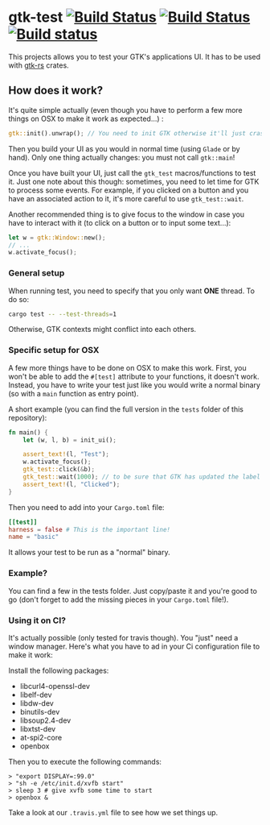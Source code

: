 # gtk-test [![Build Status](https://github.com/gtk-rs/gtk-test/actions/workflows/linux_ci.yml/badge.svg)](https://github.com/gtk-rs/gtk-test/actions/workflows/linux_ci.yml) [![Build Status](https://github.com/gtk-rs/gtk-test/actions/workflows/mac_ci.yml/badge.svg)](https://github.com/gtk-rs/gtk-test/actions/workflows/mac_ci.yml) [![Build status](https://ci.appveyor.com/api/projects/status/h72xnw2ghjpy2m9y/branch/master?svg=true)](https://ci.appveyor.com/project/GuillaumeGomez/gtk-test/branch/master)

This projects allows you to test your GTK's applications UI. It has to be used with [gtk-rs](https://gtk-rs.org) crates.

## How does it work?

It's quite simple actually (even though you have to perform a few more things on OSX to make it work as expected...) :

```rust
gtk::init().unwrap(); // You need to init GTK otherwise it'll just crash...
```

Then you build your UI as you would in normal time (using `Glade` or by hand). Only one thing actually changes: you must not call `gtk::main`!

Once you have built your UI, just call the `gtk_test` macros/functions to test it. Just one note about this though: sometimes, you need to let time for GTK to process some events. For example, if you clicked on a button and you have an associated action to it, it's more careful to use `gtk_test::wait`.

Another recommended thing is to give focus to the window in case you have to interact with it (to click on a button or to input some text...):

```rust
let w = gtk::Window::new();
// ...
w.activate_focus();
```

### General setup

When running test, you need to specify that you only want **ONE** thread. To do so:

```bash
cargo test -- --test-threads=1
```

Otherwise, GTK contexts might conflict into each others.

### Specific setup for OSX

A few more things have to be done on OSX to make this work. First, you won't be able to add the `#[test]` attribute to your functions, it doesn't work. Instead, you have to write your test just like you would write a normal binary (so with a `main` function as entry point).

A short example (you can find the full version in the `tests` folder of this repository):

```rust
fn main() {
    let (w, l, b) = init_ui();

    assert_text!(l, "Test");
    w.activate_focus();
    gtk_test::click(&b);
    gtk_test::wait(1000); // to be sure that GTK has updated the label's text
    assert_text!(l, "Clicked");
}
```

Then you need to add into your `Cargo.toml` file:

```toml
[[test]]
harness = false # This is the important line!
name = "basic"
```

It allows your test to be run as a "normal" binary.

### Example?

You can find a few in the tests folder. Just copy/paste it and you're good to go (don't forget to add the missing pieces in your `Cargo.toml` file!).

### Using it on CI?

It's actually possible (only tested for travis though). You "just" need a window manager. Here's what you have to ad in your Ci configuration file to make it work:

Install the following packages:

 * libcurl4-openssl-dev
 * libelf-dev
 * libdw-dev
 * binutils-dev
 * libsoup2.4-dev
 * libxtst-dev
 * at-spi2-core
 * openbox

Then you to execute the following commands:

```
> "export DISPLAY=:99.0"
> "sh -e /etc/init.d/xvfb start"
> sleep 3 # give xvfb some time to start
> openbox &
```

Take a look at our `.travis.yml` file to see how we set things up.
